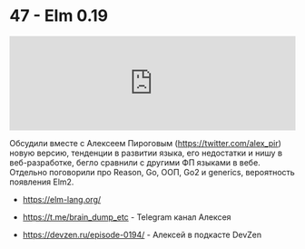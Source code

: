 # 47 - Elm 0.19


<iframe width="100%" height="166" scrolling="no" frameborder="no" allow="autoplay" src="https://w.soundcloud.com/player/?url=https%3A//api.soundcloud.com/tracks/497163783%3Fsecret_token%3Ds-YVNxe&color=%23ff5500&auto_play=false&hide_related=true&show_comments=true&show_user=true&show_reposts=false&show_teaser=true"></iframe>



Обсудили вместе с Алексеем Пироговым (https://twitter.com/alex_pir) новую версию, тенденции в развитии языка, его недостатки и нишу в веб-разработке, бегло сравнили с другими ФП языками в вебе. Отдельно поговорили про Reason, Go, ООП, Go2 и generics, вероятность появления Elm2.



- https://elm-lang.org/

- https://t.me/brain_dump_etc - Telegram канал Алексея

- https://devzen.ru/episode-0194/ - Алексей в подкасте DevZen
